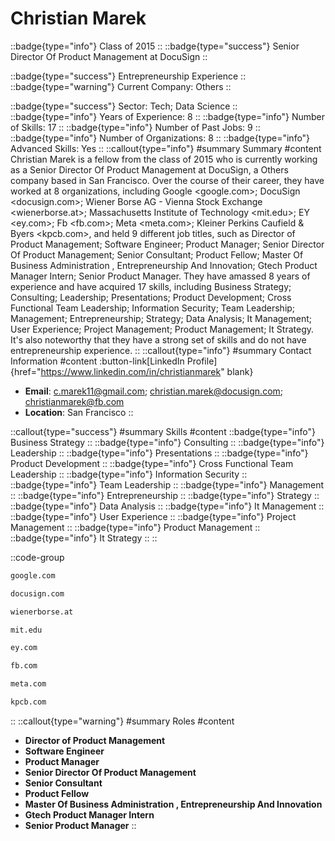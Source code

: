 # Christian Marek
::badge{type="info"}
Class of 2015
::
::badge{type="success"}
Senior Director Of Product Management at DocuSign
::

::badge{type="success"}
Entrepreneurship Experience
::
::badge{type="warning"}
Current Company: Others
::

::badge{type="success"}
Sector: Tech; Data Science
::
::badge{type="info"}
Years of Experience: 8
::
::badge{type="info"}
Number of Skills: 17
::
::badge{type="info"}
Number of Past Jobs: 9
::
::badge{type="info"}
Number of Organizations: 8
::
::badge{type="info"}
Advanced Skills: Yes
::
::callout{type="info"}
#summary
Summary
#content
Christian Marek is a fellow from the class of 2015 who is currently working as a Senior Director Of Product Management at DocuSign, a Others company based in San Francisco. Over the course of their career, they have worked at 8 organizations, including Google <google.com>; DocuSign <docusign.com>; Wiener Borse AG - Vienna Stock Exchange <wienerborse.at>; Massachusetts Institute of Technology <mit.edu>; EY <ey.com>; Fb <fb.com>; Meta <meta.com>; Kleiner Perkins Caufield & Byers <kpcb.com>, and held 9 different job titles, such as Director of Product Management; Software Engineer; Product Manager; Senior Director Of Product Management; Senior Consultant; Product Fellow; Master Of Business Administration , Entrepreneurship And Innovation; Gtech Product Manager Intern; Senior Product Manager. They have amassed 8 years of experience and have acquired 17 skills, including Business Strategy; Consulting; Leadership; Presentations; Product Development; Cross Functional Team Leadership; Information Security; Team Leadership; Management; Entrepreneurship; Strategy; Data Analysis; It Management; User Experience; Project Management; Product Management; It Strategy. It's also noteworthy that they have a strong set of skills and do not have entrepreneurship experience.
::
::callout{type="info"}
#summary
Contact Information
#content
:button-link[LinkedIn Profile]{href="https://www.linkedin.com/in/christianmarek" blank}
- **Email**: c.marek11@gmail.com; christian.marek@docusign.com; christianmarek@fb.com
- **Location**: San Francisco
::

::callout{type="success"}
#summary
Skills
#content
::badge{type="info"}
Business Strategy
::
::badge{type="info"}
Consulting
::
::badge{type="info"}
Leadership
::
::badge{type="info"}
Presentations
::
::badge{type="info"}
Product Development
::
::badge{type="info"}
Cross Functional Team Leadership
::
::badge{type="info"}
Information Security
::
::badge{type="info"}
Team Leadership
::
::badge{type="info"}
Management
::
::badge{type="info"}
Entrepreneurship
::
::badge{type="info"}
Strategy
::
::badge{type="info"}
Data Analysis
::
::badge{type="info"}
It Management
::
::badge{type="info"}
User Experience
::
::badge{type="info"}
Project Management
::
::badge{type="info"}
Product Management
::
::badge{type="info"}
It Strategy
::
::

::code-group
```bash [Google]
google.com
```
```bash [DocuSign]
docusign.com
```
```bash [Wiener Borse AG - Vienna Stock Exchange]
wienerborse.at
```
```bash [Massachusetts Institute of Technology]
mit.edu
```
```bash [EY]
ey.com
```
```bash [Fb]
fb.com
```
```bash [Meta]
meta.com
```
```bash [Kleiner Perkins Caufield & Byers]
kpcb.com
```
::
::callout{type="warning"}
#summary
Roles
#content
- **Director of Product Management**
- **Software Engineer**
- **Product Manager**
- **Senior Director Of Product Management**
- **Senior Consultant**
- **Product Fellow**
- **Master Of Business Administration , Entrepreneurship And Innovation**
- **Gtech Product Manager Intern**
- **Senior Product Manager**
::

